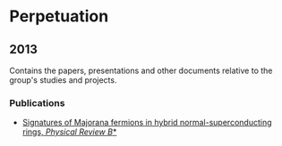 # Perpetuation
## 2013
Contains the papers, presentations and other documents relative to the group's studies and projects.

### Publications

* [Signatures of Majorana fermions in hybrid normal-superconducting rings, *Physical Review B**](https://github.com/GeeeHesso/Perpetuation/tree/master/2013/Papers/Majorana)
